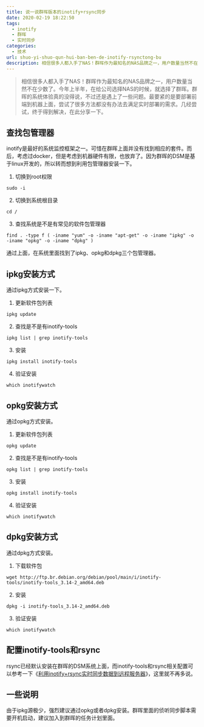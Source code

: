 ```yaml
---
title: 说一说群晖版本的inotify+rsync同步
date: 2020-02-19 18:22:50
tags: 
  - inotify
  - 群晖
  - 实时同步
categories:
  - 技术
url: shuo-yi-shuo-qun-hui-ban-ben-de-inotify-rsynctong-bu
description: 相信很多人都入手了NAS！群晖作为最知名的NAS品牌之一，用户数量当然不在少数了。今年上半年，在给公司选择NAS的时候，就选择了群晖。群晖的系统体验真的没得说，不过还是遇上了一些问题。最要紧的是要部署前端到机器上面，尝试了很多方法都没有办法去满足实时部署的需求。几经尝试，终于得到解决，在此分享一下。
---
```


> 相信很多人都入手了NAS！群晖作为最知名的NAS品牌之一，用户数量当然不在少数了。今年上半年，在给公司选择NAS的时候，就选择了群晖。群晖的系统体验真的没得说，不过还是遇上了一些问题。最要紧的是要部署前端到机器上面，尝试了很多方法都没有办法去满足实时部署的需求。几经尝试，终于得到解决，在此分享一下。

## 查找包管理器

inotify是最好的系统监控框架之一。可惜在群晖上面并没有找到相应的套件。而后，考虑过docker，但是考虑到机器硬件有限，也放弃了。因为群晖的DSM是基于linux开发的，所以转而想到利用包管理器安装一下。

1. 切换到root权限

```
sudo -i
```

2. 切换到系统根目录

```
cd /
```

3. 查找系统是不是有常见的软件包管理器

```
find . -type f ( -iname "yum" -o -iname "apt-get" -o -iname "ipkg" -o -iname "opkg" -o -iname "dpkg" )
```

通过上面，在系统里面找到了ipkg、opkg和dpkg三个包管理器。

## ipkg安装方式

通过ipkg方式安装一下。

1. 更新软件包列表

```
ipkg update
```

2. 查找是不是有inotify-tools

```
ipkg list | grep inotify-tools
```

3. 安装

```
ipkg install inotify-tools
```

4. 验证安装

```
which inotifywatch
```

## opkg安装方式

通过opkg方式安装。

1. 更新软件包列表

```
opkg update
```

2. 查找是不是有inotify-tools

```
opkg list | grep inotify-tools
```

3. 安装

```
opkg install inotify-tools
```

4. 验证安装

```
which inotifywatch
```

## dpkg安装方式

通过dpkg方式安装。

1. 下载软件包

```
wget http://ftp.br.debian.org/debian/pool/main/i/inotify-tools/inotify-tools_3.14-2_amd64.deb
```

2. 安装

```
dpkg -i inotify-tools_3.14-2_amd64.deb
```

3. 验证安装

```
which inotifywatch
```

## 配置inotify-tools和rsync

rsync已经默认安装在群晖的DSM系统上面，而inotify-tools和rsync相关配置可以参考一下《[利用inotify+rsync实时同步数据到远程服务器](/sync-data-realtime-with-inotify-rsync/)》，这里就不再多说。

## 一些说明

由于ipkg源极少，强烈建议通过opkg或者dpkg安装。群晖里面的侦听同步脚本需要开机启动，建议加入到群晖的任务计划里面。